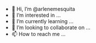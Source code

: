 - 👋 Hi, I’m @arlenemesquita
- 👀 I’m interested in ...
- 🌱 I’m currently learning ...
- 💞️ I’m looking to collaborate on ...
- 📫 How to reach me ...

<!---
arlenemesquita/arlenemesquita is a ✨ special ✨ repository because its `README.md` (this file) appears on your GitHub profile.
You can click the Preview link to take a look at your changes.
--->
